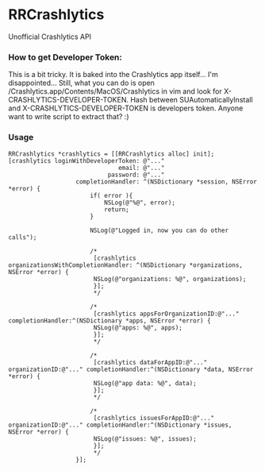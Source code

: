 RRCrashlytics
=============

Unofficial Crashlytics API

### How to get Developer Token:
This is a bit tricky. It is baked into the Crashlytics app itself... I'm disappointed... Still, what you can do is open /Crashlytics.app/Contents/MacOS/Crashlytics in vim and look for X-CRASHLYTICS-DEVELOPER-TOKEN. Hash between SUAutomaticallyInstall and X-CRASHLYTICS-DEVELOPER-TOKEN is developers token. Anyone want to write script to extract that? :)

### Usage
```objc
RRCrashlytics *crashlytics = [[RRCrashlytics alloc] init];
[crashlytics loginWithDeveloperToken: @"..."
                               email: @"..."
                            password: @"..."
                   completionHandler: ^(NSDictionary *session, NSError *error) {
                       if( error ){
                           NSLog(@"%@", error);
                           return;
                       }
                       
                       NSLog(@"Logged in, now you can do other calls");
                       
                       /*
                        [crashlytics organizationsWithCompletionHandler: ^(NSDictionary *organizations, NSError *error) {
                        NSLog(@"organizations: %@", organizations);
                        }];
                        */
                       
                       /*
                        [crashlytics appsForOrganizationID:@"..." completionHandler:^(NSDictionary *apps, NSError *error) {
                        NSLog(@"apps: %@", apps);
                        }];
                        */
                       
                       /*
                        [crashlytics dataForAppID:@"..." organizationID:@"..." completionHandler:^(NSDictionary *data, NSError *error) {
                        NSLog(@"app data: %@", data);
                        }];
                        */
                       
                       /*
                        [crashlytics issuesForAppID:@"..." organizationID:@"..." completionHandler:^(NSDictionary *issues, NSError *error) {
                        NSLog(@"issues: %@", issues);
                        }];
                        */
                   }];
```
